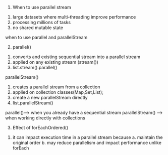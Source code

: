 1) When to use parallel stream
1. large datasets where multi-threading improve performance
2. processing millions of tasks
3. no shared mutable state

when to use parallel and parallelStream

2) parallel()
1. converts and existing sequential stream into a parallel stream 
2. applied on any existing stream (stream())
3. list.stream().parallel()

parallelStream()
1. creates a parallel stream from a collection 
2. applied on collection classes(Map,Set,List);
3. create a new parallelStream directly 
4. list.parallelStream()

parallel()--> when you already have a sequential stream 
parallelStream() --> when working directly with collections 

3) Effect of forEachOrdered()

1. it can impact execution time in a parallel stream because 
   a. maintain the original order 
   b. may reduce parallelism and impact performance unlike forEach 

